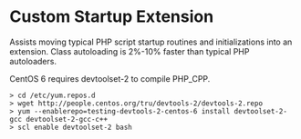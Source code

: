 # Custom Startup Extension
Assists moving typical PHP script startup routines and initializations into an extension. Class autoloading is 2%-10% faster than typical PHP autoloaders.

CentOS 6 requires devtoolset-2 to compile PHP_CPP.
```
> cd /etc/yum.repos.d
> wget http://people.centos.org/tru/devtools-2/devtools-2.repo
> yum --enablerepo=testing-devtools-2-centos-6 install devtoolset-2-gcc devtoolset-2-gcc-c++
> scl enable devtoolset-2 bash
```
